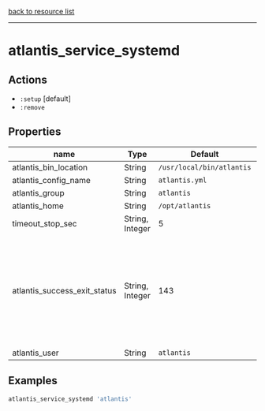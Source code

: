 [back to resource list](https://github.com/sous-chefs/atlantis#resources)

---

# atlantis_service_systemd

## Actions

- `:setup` [default]
- `:remove`

## Properties

| name                          | Type            | Default                   | Description   |
| ----------------------------- | --------------- | ------------------------- | ------------- |
| atlantis_bin_location         | String          | `/usr/local/bin/atlantis` |               |
| atlantis_config_name          | String          | `atlantis.yml`            |               |
| atlantis_group                | String          | `atlantis`                |               |
| atlantis_home                 | String          | `/opt/atlantis`           |               |
| timeout_stop_sec              | String, Integer | 5                         |               |
| atlantis_success_exit_status  | String, Integer | 143                       | The exit status code 143 = 128 + 15 = default terminate by system when the application doesn't have one |
| atlantis_user                 | String          | `atlantis`                |               |

## Examples

```ruby
atlantis_service_systemd 'atlantis'
```
